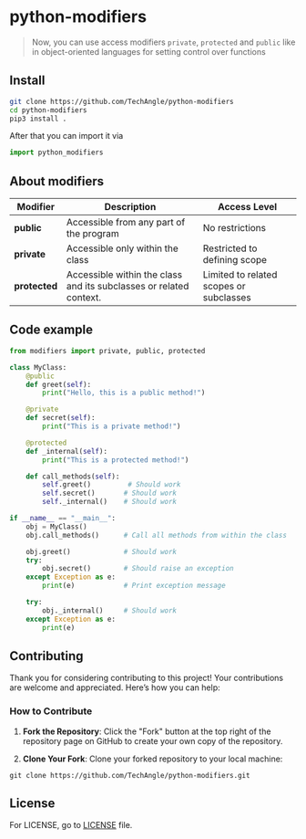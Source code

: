 # python-modifiers

<!-- Description -->
> Now, you can use access modifiers `private`, `protected` and `public` like in object-oriented languages for setting control over functions

## Install

```sh
git clone https://github.com/TechAngle/python-modifiers
cd python-modifiers
pip3 install .
```

After that you can import it via
```python
import python_modifiers
```

## About modifiers
<table>
    <thead>
        <tr>
            <th>Modifier</th>
            <th>Description</th>
            <th>Access Level</th>
        </tr>
    </thead>
    <tbody>
        <tr>
            <td><strong>public</strong></td>
            <td>Accessible from any part of the program</td>
            <td>No restrictions</td>
        </tr>
        <tr>
            <td><strong>private</strong></td>
            <td>Accessible only within the class</td>
            <td>Restricted to defining scope</td>
        </tr>
        <tr>
            <td><strong>protected</strong></td>
            <td>Accessible within the class and its subclasses or related context.</td>
            <td>Limited to related scopes or subclasses</td>
        </tr>
    </tbody>
</table>

## Code example
```python
from modifiers import private, public, protected

class MyClass:
    @public
    def greet(self):
        print("Hello, this is a public method!")

    @private
    def secret(self):
        print("This is a private method!")

    @protected
    def _internal(self):
        print("This is a protected method!")

    def call_methods(self):
        self.greet()         # Should work
        self.secret()       # Should work
        self._internal()    # Should work

if __name__ == "__main__":
    obj = MyClass()
    obj.call_methods()      # Call all methods from within the class

    obj.greet()             # Should work
    try:
        obj.secret()        # Should raise an exception
    except Exception as e:
        print(e)            # Print exception message

    try:
        obj._internal()     # Should work
    except Exception as e:
        print(e)
```

## Contributing

Thank you for considering contributing to this project! Your contributions are welcome and appreciated. Here’s how you can help:

### How to Contribute

1. **Fork the Repository**: Click the "Fork" button at the top right of the repository page on GitHub to create your own copy of the repository.

2. **Clone Your Fork**: Clone your forked repository to your local machine:
```shell
git clone https://github.com/TechAngle/python-modifiers.git
```

## License

For LICENSE, go to [LICENSE](./LICENSE) file.
